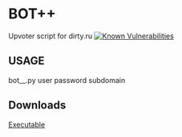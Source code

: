 # BOT++
Upvoter script for dirty.ru
[![Known Vulnerabilities](https://snyk.io/test/github/{username}/{repo}/badge.svg)](https://snyk.io/test/github/siexp/botpp)

## USAGE
bot__.py user password subdomain

## Downloads
[Executable](https://github.com/siexp/bot_plus_plus/blob/master/bot%2B%2B.pyc)
